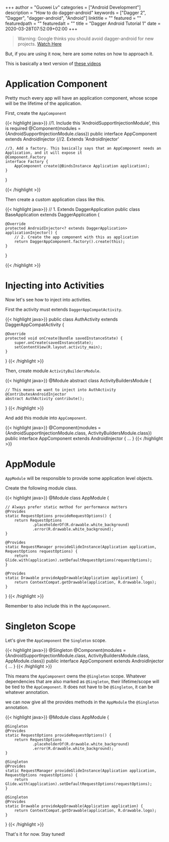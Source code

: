 +++
author = "Guowei Lv"
categories = ["Android Development"]
description = "How to do dagger-android"
keywords = ["Dagger 2", "Dagger", "dagger-android", "Android"]
linktitle = ""
featured = ""
featuredpath = ""
featuredalt = ""
title = "Dagger Android Tutorial 1"
date = 2020-03-28T07:52:09+02:00
+++

>Warning: Google thinks you should avoid dagger-android for new projects. [Watch Here](https://www.youtube.com/watch?v=o-ins1nvbDg&feature=youtu.be&t=537)

But, if you are using it now, here are some notes on how to approach it.

This is basically a text version of [these videos](https://www.youtube.com/playlist?list=PLgCYzUzKIBE8AOAspC3DHoBNZIBHbIOsC) 

# Application Component

Pretty much every app will have an application component, whose scope will be the lifetime of the application.

First, create the `AppComponent`

{{< highlight java>}}
//1. Include this 'AndroidSupportInjectionModule', this is required
@Component(modules = {AndroidSupportInjectionModule.class})
public interface AppComponent extends AndroidInjector<BaseApplication> {//2. Extends 'AndroidInjector<BaseApplication>'

    //3. Add a factory. This basically says that an AppComponent needs an Application, and it will expose it
    @Component.Factory
    interface Factory {
        AppComponent create(@BindsInstance Application application);
    }
}

{{< /highlight >}}

Then create a custom application class like this.

{{< highlight java>}}
// 1. Extends DaggerApplication
public class BaseApplication extends DaggerApplication {

    @Override
    protected AndroidInjector<? extends DaggerApplication> applicationInjector() {
        // 2. Create the app component with this as application
        return DaggerAppComponent.factory().create(this);
    }
}

{{< /highlight >}}

# Injecting into Activities

Now let's see how to inject into activities.

First the activity must extends `DaggerAppCompatActivity`.


{{< highlight java>}}
public class AuthActivity extends DaggerAppCompatActivity {

    @Override
    protected void onCreate(Bundle savedInstanceState) {
        super.onCreate(savedInstanceState);
        setContentView(R.layout.activity_main);
    }
}
{{< /highlight >}}

Then, create module `ActivityBuildersModule`.

{{< highlight java>}}
@Module
abstract class ActivityBuildersModule {
    
    // This means we want to inject into AuthActivity
    @ContributesAndroidInjector
    abstract AuthActivity contribute();
}
{{< /highlight >}}

And add this module into `AppComponent`.

{{< highlight java>}}
@Component(modules = {AndroidSupportInjectionModule.class, ActivityBuildersModule.class})
public interface AppComponent extends AndroidInjector<BaseApplication> {
 ...
}
{{< /highlight >}}

# AppModule

`AppModule` will be responsible to provide some application level objects.

Create the following module class.

{{< highlight java>}}
@Module
class AppModule {

    // Always prefer static method for performance matters
    @Provides
    static RequestOptions provideRequestOptions() {
        return RequestOptions
                .placeholderOf(R.drawable.white_background)
                .error(R.drawable.white_background);
    }

    @Provides
    static RequestManager provideGlideInstance(Application application, RequestOptions requestOptions) {
        return Glide.with(application).setDefaultRequestOptions(requestOptions);
    }

    @Provides
    static Drawable provideAppDrawable(Application application) {
        return ContextCompat.getDrawable(application, R.drawable.logo);
    }
}
{{< /highlight >}}

Remember to also include this in the `AppComponent`.

# Singleton Scope

Let's give the `AppComponent` the `Singleton` scope.

{{< highlight java>}}
@Singleton
@Component(modules = {AndroidSupportInjectionModule.class, ActivityBuildersModule.class, AppModule.class})
public interface AppComponent extends AndroidInjector<BaseApplication> {
 ...
}
{{< /highlight >}}

This means the `AppComponent` owns the `@Singleton` scope. Whatever dependencies that are also marked as `@Singleton`, their lifetime/scope will be tied to the `AppComponent`. It does not have to be `@Singleton`, it can be whatever annotation.

we can now give all the provides methods in the `AppModule` the `@Singleton` annotation.

{{< highlight java>}}
@Module
class AppModule {

    @Singleton
    @Provides
    static RequestOptions provideRequestOptions() {
        return RequestOptions
                .placeholderOf(R.drawable.white_background)
                .error(R.drawable.white_background);
    }

    @Singleton
    @Provides
    static RequestManager provideGlideInstance(Application application, RequestOptions requestOptions) {
        return Glide.with(application).setDefaultRequestOptions(requestOptions);
    }

    @Singleton
    @Provides
    static Drawable provideAppDrawable(Application application) {
        return ContextCompat.getDrawable(application, R.drawable.logo);
    }
}
{{< /highlight >}}

That's it for now.
Stay tuned!
